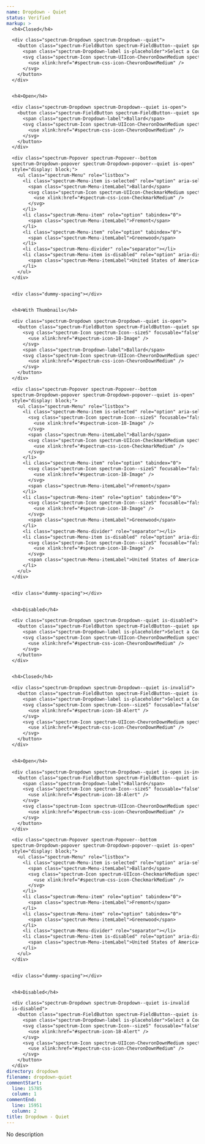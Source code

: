 ```yaml
---
name: Dropdown - Quiet
status: Verified
markup: >
  <h4>Closed</h4>

  <div class="spectrum-Dropdown spectrum-Dropdown--quiet">
    <button class="spectrum-FieldButton spectrum-FieldButton--quiet spectrum-Dropdown-trigger" aria-haspopup="true">
      <span class="spectrum-Dropdown-label is-placeholder">Select a Country</span>
      <svg class="spectrum-Icon spectrum-UIIcon-ChevronDownMedium spectrum-Dropdown-icon" focusable="false" aria-hidden="true">
        <use xlink:href="#spectrum-css-icon-ChevronDownMedium" />
      </svg>
    </button>
  </div>


  <h4>Open</h4>

  <div class="spectrum-Dropdown spectrum-Dropdown--quiet is-open">
    <button class="spectrum-FieldButton spectrum-FieldButton--quiet spectrum-Dropdown-trigger is-selected" aria-haspopup="true">
      <span class="spectrum-Dropdown-label">Ballard</span>
      <svg class="spectrum-Icon spectrum-UIIcon-ChevronDownMedium spectrum-Dropdown-icon" focusable="false" aria-hidden="true">
        <use xlink:href="#spectrum-css-icon-ChevronDownMedium" />
      </svg>
    </button>
  </div>

  <div class="spectrum-Popover spectrum-Popover--bottom
  spectrum-Dropdown-popover spectrum-Dropdown-popover--quiet is-open"
  style="display: block;">
    <ul class="spectrum-Menu" role="listbox">
      <li class="spectrum-Menu-item is-selected" role="option" aria-selected="true" tabindex="0">
        <span class="spectrum-Menu-itemLabel">Ballard</span>
        <svg class="spectrum-Icon spectrum-UIIcon-CheckmarkMedium spectrum-Menu-checkmark" focusable="false" aria-hidden="true">
          <use xlink:href="#spectrum-css-icon-CheckmarkMedium" />
        </svg>
      </li>
      <li class="spectrum-Menu-item" role="option" tabindex="0">
        <span class="spectrum-Menu-itemLabel">Fremont</span>
      </li>
      <li class="spectrum-Menu-item" role="option" tabindex="0">
        <span class="spectrum-Menu-itemLabel">Greenwood</span>
      </li>
      <li class="spectrum-Menu-divider" role="separator"></li>
      <li class="spectrum-Menu-item is-disabled" role="option" aria-disabled="true">
        <span class="spectrum-Menu-itemLabel">United States of America</span>
      </li>
    </ul>
  </div>


  <div class="dummy-spacing"></div>


  <h4>With Thumbnails</h4>

  <div class="spectrum-Dropdown spectrum-Dropdown--quiet is-open">
    <button class="spectrum-FieldButton spectrum-FieldButton--quiet spectrum-Dropdown-trigger is-selected" aria-haspopup="true">
      <svg class="spectrum-Icon spectrum-Icon--sizeS" focusable="false" aria-hidden="true" aria-label="Image">
        <use xlink:href="#spectrum-icon-18-Image" />
      </svg>
      <span class="spectrum-Dropdown-label">Ballard</span>
      <svg class="spectrum-Icon spectrum-UIIcon-ChevronDownMedium spectrum-Dropdown-icon" focusable="false" aria-hidden="true">
        <use xlink:href="#spectrum-css-icon-ChevronDownMedium" />
      </svg>
    </button>
  </div>

  <div class="spectrum-Popover spectrum-Popover--bottom
  spectrum-Dropdown-popover spectrum-Dropdown-popover--quiet is-open"
  style="display: block;">
    <ul class="spectrum-Menu" role="listbox">
      <li class="spectrum-Menu-item is-selected" role="option" aria-selected="true" tabindex="0">
        <svg class="spectrum-Icon spectrum-Icon--sizeS" focusable="false" aria-hidden="true" aria-label="Image">
          <use xlink:href="#spectrum-icon-18-Image" />
        </svg>
        <span class="spectrum-Menu-itemLabel">Ballard</span>
        <svg class="spectrum-Icon spectrum-UIIcon-CheckmarkMedium spectrum-Menu-checkmark" focusable="false" aria-hidden="true">
          <use xlink:href="#spectrum-css-icon-CheckmarkMedium" />
        </svg>
      </li>
      <li class="spectrum-Menu-item" role="option" tabindex="0">
        <svg class="spectrum-Icon spectrum-Icon--sizeS" focusable="false" aria-hidden="true" aria-label="Image">
          <use xlink:href="#spectrum-icon-18-Image" />
        </svg>
        <span class="spectrum-Menu-itemLabel">Fremont</span>
      </li>
      <li class="spectrum-Menu-item" role="option" tabindex="0">
        <svg class="spectrum-Icon spectrum-Icon--sizeS" focusable="false" aria-hidden="true" aria-label="Image">
          <use xlink:href="#spectrum-icon-18-Image" />
        </svg>
        <span class="spectrum-Menu-itemLabel">Greenwood</span>
      </li>
      <li class="spectrum-Menu-divider" role="separator"></li>
      <li class="spectrum-Menu-item is-disabled" role="option" aria-disabled="true">
        <svg class="spectrum-Icon spectrum-Icon--sizeS" focusable="false" aria-hidden="true" aria-label="Image">
          <use xlink:href="#spectrum-icon-18-Image" />
        </svg>
        <span class="spectrum-Menu-itemLabel">United States of America</span>
      </li>
    </ul>
  </div>


  <div class="dummy-spacing"></div>


  <h4>Disabled</h4>

  <div class="spectrum-Dropdown spectrum-Dropdown--quiet is-disabled">
    <button class="spectrum-FieldButton spectrum-FieldButton--quiet spectrum-Dropdown-trigger" disabled aria-haspopup="true">
      <span class="spectrum-Dropdown-label is-placeholder">Select a Country</span>
      <svg class="spectrum-Icon spectrum-UIIcon-ChevronDownMedium spectrum-Dropdown-icon" focusable="false" aria-hidden="true">
        <use xlink:href="#spectrum-css-icon-ChevronDownMedium" />
      </svg>
    </button>
  </div>


  <h4>Closed</h4>

  <div class="spectrum-Dropdown spectrum-Dropdown--quiet is-invalid">
    <button class="spectrum-FieldButton spectrum-FieldButton--quiet is-invalid spectrum-Dropdown-trigger" aria-haspopup="true">
      <span class="spectrum-Dropdown-label is-placeholder">Select a Country</span>
      <svg class="spectrum-Icon spectrum-Icon--sizeS" focusable="false" aria-hidden="true" aria-label="Folder">
        <use xlink:href="#spectrum-icon-18-Alert" />
      </svg>
      <svg class="spectrum-Icon spectrum-UIIcon-ChevronDownMedium spectrum-Dropdown-icon" focusable="false" aria-hidden="true">
        <use xlink:href="#spectrum-css-icon-ChevronDownMedium" />
      </svg>
    </button>
  </div>


  <h4>Open</h4>

  <div class="spectrum-Dropdown spectrum-Dropdown--quiet is-open is-invalid">
    <button class="spectrum-FieldButton spectrum-FieldButton--quiet is-invalid spectrum-Dropdown-trigger" aria-haspopup="true">
      <span class="spectrum-Dropdown-label">Ballard</span>
      <svg class="spectrum-Icon spectrum-Icon--sizeS" focusable="false" aria-hidden="true" aria-label="Folder">
        <use xlink:href="#spectrum-icon-18-Alert" />
      </svg>
      <svg class="spectrum-Icon spectrum-UIIcon-ChevronDownMedium spectrum-Dropdown-icon" focusable="false" aria-hidden="true">
        <use xlink:href="#spectrum-css-icon-ChevronDownMedium" />
      </svg>
    </button>
  </div>

  <div class="spectrum-Popover spectrum-Popover--bottom
  spectrum-Dropdown-popover spectrum-Dropdown-popover--quiet is-open"
  style="display: block;">
    <ul class="spectrum-Menu" role="listbox">
      <li class="spectrum-Menu-item is-selected" role="option" aria-selected="true" tabindex="0">
        <span class="spectrum-Menu-itemLabel">Ballard</span>
        <svg class="spectrum-Icon spectrum-UIIcon-CheckmarkMedium spectrum-Menu-checkmark" focusable="false" aria-hidden="true">
          <use xlink:href="#spectrum-css-icon-CheckmarkMedium" />
        </svg>
      </li>
      <li class="spectrum-Menu-item" role="option" tabindex="0">
        <span class="spectrum-Menu-itemLabel">Fremont</span>
      </li>
      <li class="spectrum-Menu-item" role="option" tabindex="0">
        <span class="spectrum-Menu-itemLabel">Greenwood</span>
      </li>
      <li class="spectrum-Menu-divider" role="separator"></li>
      <li class="spectrum-Menu-item is-disabled" role="option" aria-disabled="true">
        <span class="spectrum-Menu-itemLabel">United States of America</span>
      </li>
    </ul>
  </div>


  <div class="dummy-spacing"></div>


  <h4>Disabled</h4>

  <div class="spectrum-Dropdown spectrum-Dropdown--quiet is-invalid
  is-disabled">
    <button class="spectrum-FieldButton spectrum-FieldButton--quiet is-invalid spectrum-Dropdown-trigger" disabled aria-haspopup="true">
      <span class="spectrum-Dropdown-label is-placeholder">Select a Country</span>
      <svg class="spectrum-Icon spectrum-Icon--sizeS" focusable="false" aria-hidden="true" aria-label="Folder">
        <use xlink:href="#spectrum-icon-18-Alert" />
      </svg>
      <svg class="spectrum-Icon spectrum-UIIcon-ChevronDownMedium spectrum-Dropdown-icon" focusable="false" aria-hidden="true">
        <use xlink:href="#spectrum-css-icon-ChevronDownMedium" />
      </svg>
    </button>
  </div>
directory: dropdown
filename: dropdown-quiet
commentStart:
  line: 15785
  column: 1
commentEnd:
  line: 15951
  column: 2
title: Dropdown - Quiet
---
```

No description